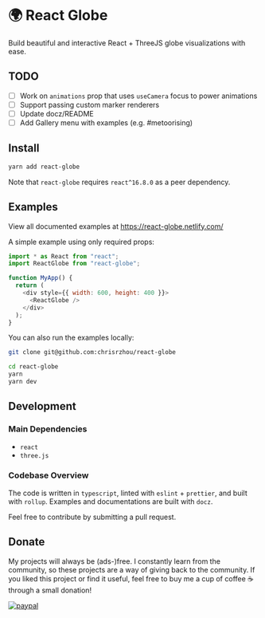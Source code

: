 # 🌍 React Globe

Build beautiful and interactive React + ThreeJS globe visualizations with ease.

## TODO

- [ ] Work on `animations` prop that uses `useCamera` focus to power animations
- [ ] Support passing custom marker renderers
- [ ] Update docz/README
- [ ] Add Gallery menu with examples (e.g. #metoorising)

## Install

```bash
yarn add react-globe
```

Note that `react-globe` requires `react^16.8.0` as a peer dependency.

## Examples

View all documented examples at https://react-globe.netlify.com/

A simple example using only required props:

```js
import * as React from "react";
import ReactGlobe from "react-globe";

function MyApp() {
  return (
    <div style={{ width: 600, height: 400 }}>
      <ReactGlobe />
    </div>
  );
}
```

You can also run the examples locally:

```bash
git clone git@github.com:chrisrzhou/react-globe

cd react-globe
yarn
yarn dev
```

## Development

### Main Dependencies

- `react`
- `three.js`

### Codebase Overview

The code is written in `typescript`, linted with `eslint` + `prettier`, and built with `rollup`. Examples and documentations are built with `docz`.

Feel free to contribute by submitting a pull request.

## Donate

My projects will always be (ads-)free. I constantly learn from the community, so these projects are a way of giving back to the community. If you liked this project or find it useful, feel free to buy me a cup of coffee ☕️ through a small donation!

[![paypal](https://img.shields.io/badge/Donate-PayPal-green.svg)](https://www.paypal.me/chrisrzhou/5)
